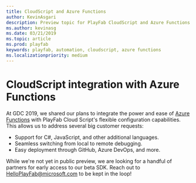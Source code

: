 ```yaml
---
title: CloudScript and Azure Functions
author: KevinAsgari
description: Preview topic for PlayFab CloudScript and Azure Functions
ms.author: kevinasg
ms.date: 03/21/2019
ms.topic: article
ms.prod: playfab
keywords: playfab, automation, cloudscript, azure functions
ms.localizationpriority: medium
---
```


# CloudScript integration with Azure Functions

At GDC 2019, we shared our plans to integrate the power and ease of [Azure Functions](https://docs.microsoft.com/azure/azure-functions/) with PlayFab Cloud Script's flexible configuration capabilities. This allows us to address several big customer requests:

* Support for C#, JavaScript, and other additional languages.
* Seamless switching from local to remote debugging.
* Easy deployment through GitHub, Azure DevOps, and more.

While we're not yet in public preview, we are looking for a handful of partners for early access to our beta SDK. Reach out to [HelloPlayFab@microsoft.com](mailto:HelloPlayFab@microsoft.com) to be kept in the loop!